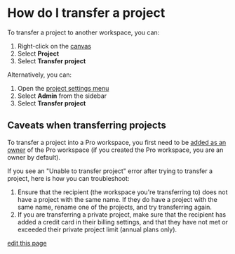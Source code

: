 # How do I transfer a project

To transfer a project to another workspace, you can:
1. Right-click on the [canvas](/overview/map-editor.html#canvas)
2. Select **Project**
3. Select **Transfer project**

Alternatively, you can:
1. Open the [project settings menu](/overview/settings.html#project-settings)
2. Select **Admin** from the sidebar
3. Select **Transfer project**


## Caveats when transferring projects

To transfer a project into a Pro workspace, you first need to be [added as an owner](/guides/pro-workspaces.html#add-users-to-a-pro-workspace) of the Pro workspace (if you created the Pro workspace, you are an owner by default).

If you see an "Unable to transfer project" error after trying to transfer a project, here is how you can troubleshoot:
1. Ensure that the recipient (the workspace you're transferring to) does not have a project with the same name. If they do have a project with the same name, rename one of the projects, and try transferring again.
2. If you are transferring a private project, make sure that the recipient has added a credit card in their billing settings, and that they have not met or exceeded their private project limit (annual plans only).

<span class="edit-link"><a href="https://github.com/kumu/docs/blob/master/faq/how-do-i-transfer-a-project.md" target="_blank"><i class="fa fa-github"></i> edit this page</a></span>
